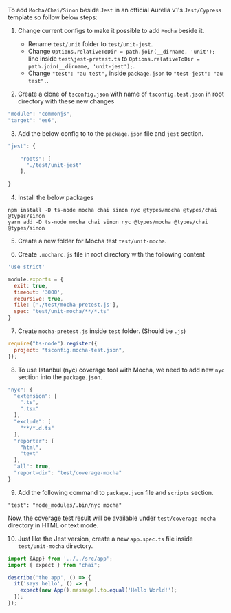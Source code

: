 To add `Mocha/Chai/Sinon` beside `Jest` in an official Aurelia v1's `Jest/Cypress` template so follow below steps:

1. Change current configs to make it possible to add `Mocha` beside it.

	* Rename `test/unit` folder to `test/unit-jest`.
	* Change `Options.relativeToDir = path.join(__dirname, 'unit');` line inside `test\jest-pretest.ts` to `Options.relativeToDir = path.join(__dirname, 'unit-jest');`.
	* Change `"test": "au test",` inside `package.json` to `"test-jest": "au test",`.
	
2. Create a clone of `tsconfig.json` with name of `tsconfig.test.json` in root directory with these new changes

```js
"module": "commonjs",
"target": "es6",
```

3. Add the below config to to the `package.json` file and `jest` section.

```js
"jest": {

    "roots": [
      "./test/unit-jest"
    ],
	
}	
```

4. Install the below packages

```
npm install -D ts-node mocha chai sinon nyc @types/mocha @types/chai @types/sinon
yarn add -D ts-node mocha chai sinon nyc @types/mocha @types/chai @types/sinon
```

5. Create a new folder for Mocha test `test/unit-mocha`.

6. Create `.mocharc.js` file in root directory with the following content

```js
'use strict'

module.exports = {  
  exit: true,
  timeout: '3000',
  recursive: true,
  file: ['./test/mocha-pretest.js'],
  spec: "test/unit-mocha/**/*.ts"
}
```

7. Create `mocha-pretest.js` inside `test` folder. (Should be `.js`)

```js
require("ts-node").register({
  project: "tsconfig.mocha-test.json",
});
```

8. To use Istanbul (nyc) coverage tool with Mocha, we need to add new `nyc` section into the `package.json`.

```js
"nyc": {
  "extension": [
    ".ts",
    ".tsx"
  ],
  "exclude": [
    "**/*.d.ts"
  ],
  "reporter": [
    "html",
    "text"
  ],
  "all": true,
  "report-dir": "test/coverage-mocha"
}
```

9. Add the following command to `package.json` file and `scripts` section.

`"test": "node_modules/.bin/nyc mocha"`

Now, the coverage test result will be available under `test/coverage-mocha` directory in HTML or text mode.

10. Just like the Jest version, create a new `app.spec.ts` file inside `test/unit-mocha` directory.

```js
import {App} from '../../src/app';
import { expect } from "chai";

describe('the app', () => {
  it('says hello', () => {
    expect(new App().message).to.equal('Hello World!');
  });
});
```
